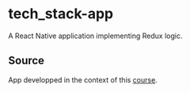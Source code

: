 # tech_stack-app
A React Native application implementing Redux logic.

## Source
App developped in the context of this [course](https://www.udemy.com/the-complete-react-native-and-redux-course/).
